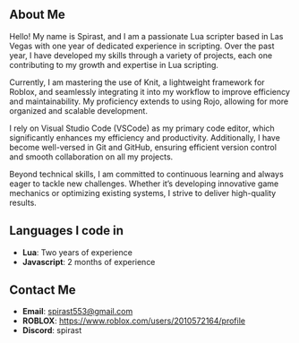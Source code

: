 ## About Me
Hello! My name is Spirast, and I am a passionate Lua scripter based in Las Vegas with one year of dedicated experience in scripting. Over the past year, I have developed my skills through a variety of projects, each one contributing to my growth and expertise in Lua scripting.

Currently, I am mastering the use of Knit, a lightweight framework for Roblox, and seamlessly integrating it into my workflow to improve efficiency and maintainability. My proficiency extends to using Rojo, allowing for more organized and scalable development.

I rely on Visual Studio Code (VSCode) as my primary code editor, which significantly enhances my efficiency and productivity. Additionally, I have become well-versed in Git and GitHub, ensuring efficient version control and smooth collaboration on all my projects.

Beyond technical skills, I am committed to continuous learning and always eager to tackle new challenges. Whether it’s developing innovative game mechanics or optimizing existing systems, I strive to deliver high-quality results.

## Languages I code in
- **Lua**: Two years of experience
- **Javascript**: 2 months of experience

## Contact Me
- **Email**: spirast553@gmail.com
- **ROBLOX**: https://www.roblox.com/users/2010572164/profile
- **Discord**: spirast
